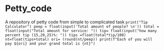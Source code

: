# Petty_code
A repository of petty code from simple to complicated task
`print("Tip Calculator")
peep = float(input('Total amount of people? \n'))
total = float(input("Total amount for service: "))
tip= float(input("how many percent tip (15,20,25)%: "))
tips =float(total*tip/100)
nt=float(tips+total)
ori= (round(nt/peep))
print(f"Each of you will pay ${ori} and your grand total is {nt}")`
